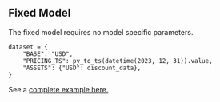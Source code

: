 ## Fixed Model

The fixed model requires no model specific parameters.

```
dataset = {
    "BASE": "USD",
    "PRICING_TS": py_to_ts(datetime(2023, 12, 31)).value,
    "ASSETS": {"USD": discount_data},
}
```

See a [complete example here.](../quickstart.md#example-1-fixed-model)
